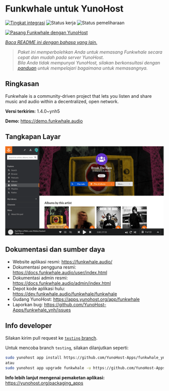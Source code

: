 <!--
N.B.: README ini dibuat secara otomatis oleh <https://github.com/YunoHost/apps/tree/master/tools/readme_generator>
Ini TIDAK boleh diedit dengan tangan.
-->

# Funkwhale untuk YunoHost

[![Tingkat integrasi](https://apps.yunohost.org/badge/integration/funkwhale)](https://ci-apps.yunohost.org/ci/apps/funkwhale/)
![Status kerja](https://apps.yunohost.org/badge/state/funkwhale)
![Status pemeliharaan](https://apps.yunohost.org/badge/maintained/funkwhale)

[![Pasang Funkwhale dengan YunoHost](https://install-app.yunohost.org/install-with-yunohost.svg)](https://install-app.yunohost.org/?app=funkwhale)

*[Baca README ini dengan bahasa yang lain.](./ALL_README.md)*

> *Paket ini memperbolehkan Anda untuk memasang Funkwhale secara cepat dan mudah pada server YunoHost.*  
> *Bila Anda tidak mempunyai YunoHost, silakan berkonsultasi dengan [panduan](https://yunohost.org/install) untuk mempelajari bagaimana untuk memasangnya.*

## Ringkasan

Funkwhale is a community-driven project that lets you listen and share music and audio within a decentralized, open network. 

**Versi terkirim:** 1.4.0~ynh5

**Demo:** <https://demo.funkwhale.audio>

## Tangkapan Layar

![Tangkapan Layar pada Funkwhale](./doc/screenshots/screenshot1.png)

## Dokumentasi dan sumber daya

- Website aplikasi resmi: <https://funkwhale.audio/>
- Dokumentasi pengguna resmi: <https://docs.funkwhale.audio/user/index.html>
- Dokumentasi admin resmi: <https://docs.funkwhale.audio/admin/index.html>
- Depot kode aplikasi hulu: <https://dev.funkwhale.audio/funkwhale/funkwhale>
- Gudang YunoHost: <https://apps.yunohost.org/app/funkwhale>
- Laporkan bug: <https://github.com/YunoHost-Apps/funkwhale_ynh/issues>

## Info developer

Silakan kirim pull request ke [`testing` branch](https://github.com/YunoHost-Apps/funkwhale_ynh/tree/testing).

Untuk mencoba branch `testing`, silakan dilanjutkan seperti:

```bash
sudo yunohost app install https://github.com/YunoHost-Apps/funkwhale_ynh/tree/testing --debug
atau
sudo yunohost app upgrade funkwhale -u https://github.com/YunoHost-Apps/funkwhale_ynh/tree/testing --debug
```

**Info lebih lanjut mengenai pemaketan aplikasi:** <https://yunohost.org/packaging_apps>
